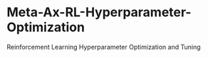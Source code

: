 # Meta-Ax-RL-Hyperparameter-Optimization
Reinforcement Learning Hyperparameter Optimization and Tuning 
